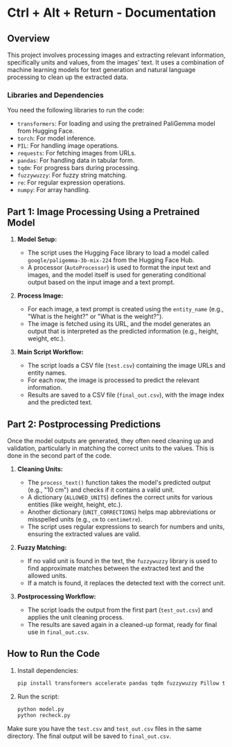 # Ctrl + Alt + Return - Documentation

## Overview

This project involves processing images and extracting relevant information, specifically units and values, from the images' text. It uses a combination of machine learning models for text generation and natural language processing to clean up the extracted data.

### Libraries and Dependencies

You need the following libraries to run the code:

- `transformers`: For loading and using the pretrained PaliGemma model from Hugging Face.
- `torch`: For model inference.
- `PIL`: For handling image operations.
- `requests`: For fetching images from URLs.
- `pandas`: For handling data in tabular form.
- `tqdm`: For progress bars during processing.
- `fuzzywuzzy`: For fuzzy string matching.
- `re`: For regular expression operations.
- `numpy`: For array handling.

## Part 1: Image Processing Using a Pretrained Model

1. **Model Setup:**

   - The script uses the Hugging Face library to load a model called `google/paligemma-3b-mix-224` from the Hugging Face Hub.
   - A processor (`AutoProcessor`) is used to format the input text and images, and the model itself is used for generating conditional output based on the input image and a text prompt.
2. **Process Image:**

   - For each image, a text prompt is created using the `entity_name` (e.g., "What is the height?" or "What is the weight?").
   - The image is fetched using its URL, and the model generates an output that is interpreted as the predicted information (e.g., height, weight, etc.).
3. **Main Script Workflow:**

   - The script loads a CSV file (`test.csv`) containing the image URLs and entity names.
   - For each row, the image is processed to predict the relevant information.
   - Results are saved to a CSV file (`final_out.csv`), with the image index and the predicted text.

## Part 2: Postprocessing Predictions

Once the model outputs are generated, they often need cleaning up and validation, particularly in matching the correct units to the values. This is done in the second part of the code.

1. **Cleaning Units:**

   - The `process_text()` function takes the model's predicted output (e.g., "10 cm") and checks if it contains a valid unit.
   - A dictionary (`ALLOWED_UNITS`) defines the correct units for various entities (like weight, height, etc.).
   - Another dictionary (`UNIT_CORRECTIONS`) helps map abbreviations or misspelled units (e.g., `cm` to `centimetre`).
   - The script uses regular expressions to search for numbers and units, ensuring the extracted values are valid.
2. **Fuzzy Matching:**

   - If no valid unit is found in the text, the `fuzzywuzzy` library is used to find approximate matches between the extracted text and the allowed units.
   - If a match is found, it replaces the detected text with the correct unit.
3. **Postprocessing Workflow:**

   - The script loads the output from the first part (`test_out.csv`) and applies the unit cleaning process.
   - The results are saved again in a cleaned-up format, ready for final use in `final_out.csv`.

## How to Run the Code

1. Install dependencies:

   ```bash
   pip install transformers accelerate pandas tqdm fuzzywuzzy Pillow torch
   ```
2. Run the script:

   ```bash
   python model.py
   python recheck.py
   ```

Make sure you have the `test.csv` and `test_out.csv` files in the same directory. The final output will be saved to `final_out.csv`.
